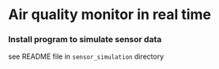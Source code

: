 # Air quality monitor in real time

### Install program to simulate sensor data 

see README file in `sensor_simulation` directory 

